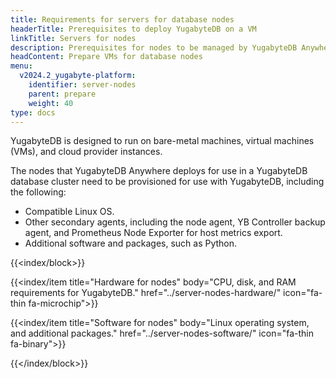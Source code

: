 ```yaml
---
title: Requirements for servers for database nodes
headerTitle: Prerequisites to deploy YugabyteDB on a VM
linkTitle: Servers for nodes
description: Prerequisites for nodes to be managed by YugabyteDB Anywhere.
headContent: Prepare VMs for database nodes
menu:
  v2024.2_yugabyte-platform:
    identifier: server-nodes
    parent: prepare
    weight: 40
type: docs
---
```


YugabyteDB is designed to run on bare-metal machines, virtual machines (VMs), and cloud provider instances.

The nodes that YugabyteDB Anywhere deploys for use in a YugabyteDB database cluster need to be provisioned for use with YugabyteDB, including the following:

- Compatible Linux OS.
- Other secondary agents, including the node agent, YB Controller backup agent, and Prometheus Node Exporter for host metrics export.
- Additional software and packages, such as Python.

{{<index/block>}}

  {{<index/item
    title="Hardware for nodes"
    body="CPU, disk, and RAM requirements for YugabyteDB."
    href="../server-nodes-hardware/"
    icon="fa-thin fa-microchip">}}

  {{<index/item
    title="Software for nodes"
    body="Linux operating system, and additional packages."
    href="../server-nodes-software/"
    icon="fa-thin fa-binary">}}

{{</index/block>}}

